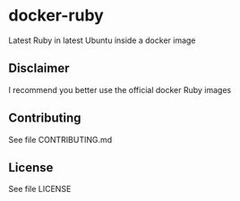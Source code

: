 # docker-ruby
Latest Ruby in latest Ubuntu inside a docker image

## Disclaimer
I recommend you better use the official docker Ruby images

## Contributing
See file CONTRIBUTING.md

## License
See file LICENSE
